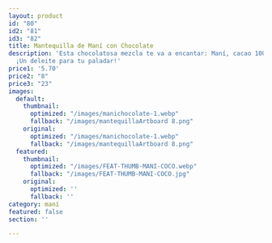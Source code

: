 ```yaml
---
layout: product
id: "80"
id2: "81"
id3: "82"
title: Mantequilla de Maní con Chocolate
description: 'Esta chocolatosa mezcla te va a encantar: Maní, cacao 100% puro y stevia.
  ¡Un deleite para tu paladar!'
price1: '5.70'
price2: "8"
price3: "23"
images:
  default:
    thumbnail:
      optimized: "/images/manichocolate-1.webp"
      fallback: "/images/mantequillaArtboard 8.png"
    original:
      optimized: "/images/manichocolate-1.webp"
      fallback: "/images/mantequillaArtboard 8.png"
  featured:
    thumbnail:
      optimized: "/images/FEAT-THUMB-MANI-COCO.webp"
      fallback: "/images/FEAT-THUMB-MANI-COCO.jpg"
    original:
      optimized: ''
      fallback: ''
category: maní
featured: false
section: ''

---
```

